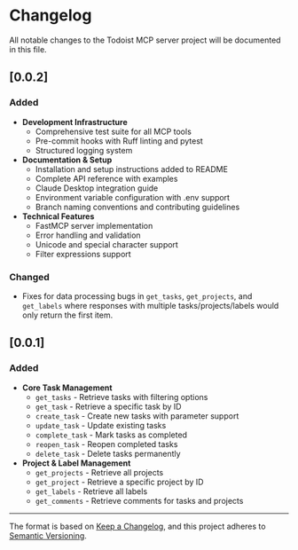 # Changelog
All notable changes to the Todoist MCP server project will be documented in this file.

## [0.0.2]
### Added
- **Development Infrastructure**
  - Comprehensive test suite for all MCP tools
  - Pre-commit hooks with Ruff linting and pytest
  - Structured logging system
- **Documentation & Setup**
  - Installation and setup instructions added to README
  - Complete API reference with examples
  - Claude Desktop integration guide
  - Environment variable configuration with .env support
  - Branch naming conventions and contributing guidelines
- **Technical Features**
  - FastMCP server implementation
  - Error handling and validation
  - Unicode and special character support
  - Filter expressions support
### Changed
- Fixes for data processing bugs in `get_tasks`, `get_projects`, and `get_labels` where responses with multiple tasks/projects/labels would only return the first item.

## [0.0.1]
### Added
- **Core Task Management**
  - `get_tasks` - Retrieve tasks with filtering options
  - `get_task` - Retrieve a specific task by ID
  - `create_task` - Create new tasks with parameter support
  - `update_task` - Update existing tasks
  - `complete_task` - Mark tasks as completed
  - `reopen_task` - Reopen completed tasks
  - `delete_task` - Delete tasks permanently
- **Project & Label Management**
  - `get_projects` - Retrieve all projects
  - `get_project` - Retrieve a specific project by ID
  - `get_labels` - Retrieve all labels
  - `get_comments` - Retrieve comments for tasks and projects

---
The format is based on [Keep a Changelog](https://keepachangelog.com/en/1.1.0/),
and this project adheres to [Semantic Versioning](https://semver.org/spec/v2.0.0.html).
